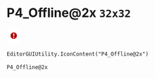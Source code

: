 # P4_Offline@2x `32x32`
<img src="/img/P4_Offline@2x.png" width=32 height=32>

``` CSharp
EditorGUIUtility.IconContent("P4_Offline@2x")
```
```
P4_Offline@2x
```
